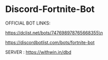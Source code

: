 # Discord-Fortnite-Bot

OFFICIAL BOT LINKS: 

https://dclist.net/bots/747698978765668355\n

https://discordbotlist.com/bots/fortnite-bot

SERVER : https://withwin.in/dbd
